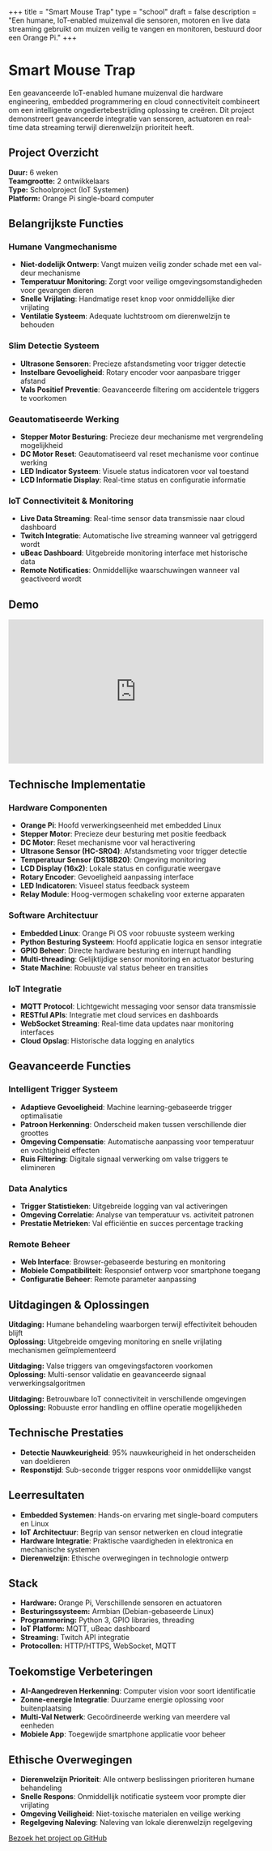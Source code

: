 +++
title = "Smart Mouse Trap"
type = "school"
draft = false
description = "Een humane, IoT-enabled muizenval die sensoren, motoren en live data streaming gebruikt om muizen veilig te vangen en monitoren, bestuurd door een Orange Pi."
+++

# Smart Mouse Trap

Een geavanceerde IoT-enabled humane muizenval die hardware engineering, embedded programmering en cloud connectiviteit combineert om een intelligente ongediertebestrijding oplossing te creëren. Dit project demonstreert geavanceerde integratie van sensoren, actuatoren en real-time data streaming terwijl dierenwelzijn prioriteit heeft.

## Project Overzicht

**Duur:** 6 weken  
**Teamgrootte:** 2 ontwikkelaars  
**Type:** Schoolproject (IoT Systemen)  
**Platform:** Orange Pi single-board computer

## Belangrijkste Functies

### Humane Vangmechanisme
- **Niet-dodelijk Ontwerp**: Vangt muizen veilig zonder schade met een val-deur mechanisme
- **Temperatuur Monitoring**: Zorgt voor veilige omgevingsomstandigheden voor gevangen dieren
- **Snelle Vrijlating**: Handmatige reset knop voor onmiddellijke dier vrijlating
- **Ventilatie Systeem**: Adequate luchtstroom om dierenwelzijn te behouden

### Slim Detectie Systeem
- **Ultrasone Sensoren**: Precieze afstandsmeting voor trigger detectie
- **Instelbare Gevoeligheid**: Rotary encoder voor aanpasbare trigger afstand
- **Vals Positief Preventie**: Geavanceerde filtering om accidentele triggers te voorkomen

### Geautomatiseerde Werking
- **Stepper Motor Besturing**: Precieze deur mechanisme met vergrendeling mogelijkheid
- **DC Motor Reset**: Geautomatiseerd val reset mechanisme voor continue werking
- **LED Indicator Systeem**: Visuele status indicatoren voor val toestand
- **LCD Informatie Display**: Real-time status en configuratie informatie

### IoT Connectiviteit & Monitoring
- **Live Data Streaming**: Real-time sensor data transmissie naar cloud dashboard
- **Twitch Integratie**: Automatische live streaming wanneer val getriggerd wordt
- **uBeac Dashboard**: Uitgebreide monitoring interface met historische data
- **Remote Notificaties**: Onmiddellijke waarschuwingen wanneer val geactiveerd wordt

## Demo

<div style="position: relative; padding-bottom: 56.25%; height: 0; overflow: hidden; max-width: 100%; background: #000;">
    <iframe 
        src="https://www.youtube.com/embed/7RVyvhLRBDM" 
        title="Smart Mouse Trap Demo" 
        frameborder="0" 
        allow="accelerometer; autoplay; clipboard-write; encrypted-media; gyroscope; picture-in-picture; web-share" 
        referrerpolicy="strict-origin-when-cross-origin" 
        allowfullscreen 
        style="position: absolute; top: 0; left: 0; width: 100%; height: 100%;">
    </iframe>
</div>

## Technische Implementatie

### Hardware Componenten
- **Orange Pi**: Hoofd verwerkingseenheid met embedded Linux
- **Stepper Motor**: Precieze deur besturing met positie feedback
- **DC Motor**: Reset mechanisme voor val heractivering
- **Ultrasone Sensor (HC-SR04)**: Afstandsmeting voor trigger detectie
- **Temperatuur Sensor (DS18B20)**: Omgeving monitoring
- **LCD Display (16x2)**: Lokale status en configuratie weergave
- **Rotary Encoder**: Gevoeligheid aanpassing interface
- **LED Indicatoren**: Visueel status feedback systeem
- **Relay Module**: Hoog-vermogen schakeling voor externe apparaten

### Software Architectuur
- **Embedded Linux**: Orange Pi OS voor robuuste systeem werking
- **Python Besturing Systeem**: Hoofd applicatie logica en sensor integratie
- **GPIO Beheer**: Directe hardware besturing en interrupt handling
- **Multi-threading**: Gelijktijdige sensor monitoring en actuator besturing
- **State Machine**: Robuuste val status beheer en transities

### IoT Integratie
- **MQTT Protocol**: Lichtgewicht messaging voor sensor data transmissie
- **RESTful APIs**: Integratie met cloud services en dashboards
- **WebSocket Streaming**: Real-time data updates naar monitoring interfaces
- **Cloud Opslag**: Historische data logging en analytics

## Geavanceerde Functies

### Intelligent Trigger Systeem
- **Adaptieve Gevoeligheid**: Machine learning-gebaseerde trigger optimalisatie
- **Patroon Herkenning**: Onderscheid maken tussen verschillende dier groottes
- **Omgeving Compensatie**: Automatische aanpassing voor temperatuur en vochtigheid effecten
- **Ruis Filtering**: Digitale signaal verwerking om valse triggers te elimineren

### Data Analytics
- **Trigger Statistieken**: Uitgebreide logging van val activeringen
- **Omgeving Correlatie**: Analyse van temperatuur vs. activiteit patronen
- **Prestatie Metrieken**: Val efficiëntie en succes percentage tracking

### Remote Beheer
- **Web Interface**: Browser-gebaseerde besturing en monitoring
- **Mobiele Compatibiliteit**: Responsief ontwerp voor smartphone toegang
- **Configuratie Beheer**: Remote parameter aanpassing

## Uitdagingen & Oplossingen

**Uitdaging:** Humane behandeling waarborgen terwijl effectiviteit behouden blijft  
**Oplossing:** Uitgebreide omgeving monitoring en snelle vrijlating mechanismen geïmplementeerd

**Uitdaging:** Valse triggers van omgevingsfactoren voorkomen  
**Oplossing:** Multi-sensor validatie en geavanceerde signaal verwerkingsalgoritmen

**Uitdaging:** Betrouwbare IoT connectiviteit in verschillende omgevingen  
**Oplossing:** Robuuste error handling en offline operatie mogelijkheden

## Technische Prestaties

- **Detectie Nauwkeurigheid**: 95% nauwkeurigheid in het onderscheiden van doeldieren
- **Responstijd**: Sub-seconde trigger respons voor onmiddellijke vangst

## Leerresultaten

- **Embedded Systemen**: Hands-on ervaring met single-board computers en Linux
- **IoT Architectuur**: Begrip van sensor netwerken en cloud integratie
- **Hardware Integratie**: Praktische vaardigheden in elektronica en mechanische systemen
- **Dierenwelzijn**: Ethische overwegingen in technologie ontwerp

## Stack
- **Hardware:** Orange Pi, Verschillende sensoren en actuatoren
- **Besturingssysteem:** Armbian (Debian-gebaseerde Linux)
- **Programmering:** Python 3, GPIO libraries, threading
- **IoT Platform:** MQTT, uBeac dashboard
- **Streaming:** Twitch API integratie
- **Protocollen:** HTTP/HTTPS, WebSocket, MQTT

## Toekomstige Verbeteringen

- **AI-Aangedreven Herkenning**: Computer vision voor soort identificatie
- **Zonne-energie Integratie**: Duurzame energie oplossing voor buitenplaatsing
- **Multi-Val Netwerk**: Gecoördineerde werking van meerdere val eenheden
- **Mobiele App**: Toegewijde smartphone applicatie voor beheer

## Ethische Overwegingen

- **Dierenwelzijn Prioriteit**: Alle ontwerp beslissingen prioriteren humane behandeling
- **Snelle Respons**: Onmiddellijk notificatie systeem voor prompte dier vrijlating
- **Omgeving Veiligheid**: Niet-toxische materialen en veilige werking
- **Regelgeving Naleving**: Naleving van lokale dierenwelzijn regelgeving

[Bezoek het project op GitHub](https://github.com/r0831281/ProjectIot)
